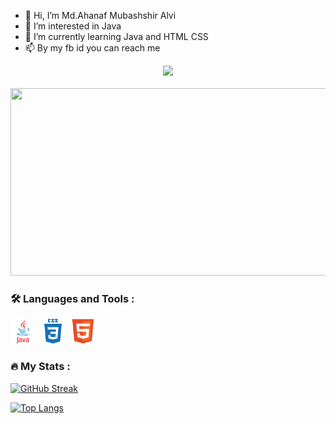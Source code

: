 - 👋 Hi, I’m Md.Ahanaf Mubashshir Alvi
- 👀 I’m interested in Java
- 🌱 I’m currently learning Java and HTML CSS
- 📫 By my fb id you can reach me
<div id="header" align="center">
  <img src="https://media.giphy.com/media/M9gbBd9nbDrOTu1Mqx/giphy.gif" width="100"/>
</div>

<div align="center">
<img src="https://komarev.com/ghpvc/?username=alvi20&style=flat-square&color=blue" alt=""/>
</div>

<div align="center">
  <img src="https://media.giphy.com/media/dWesBcTLavkZuG35MI/giphy.gif" width="600" height="300"/>
</div>



### :hammer_and_wrench: Languages and Tools :
  <img src="https://github.com/devicons/devicon/blob/master/icons/java/java-original-wordmark.svg" title="Java" alt="Java" width="40" height="40"/>&nbsp;
  <img src="https://github.com/devicons/devicon/blob/master/icons/css3/css3-plain-wordmark.svg"  title="CSS3" alt="CSS" width="40" height="40"/>&nbsp;
  <img src="https://github.com/devicons/devicon/blob/master/icons/html5/html5-original.svg" title="HTML5" alt="HTML" width="40" height="40"/>&nbsp;









### :fire: My Stats :
[![GitHub Streak](http://github-readme-streak-stats.herokuapp.com?user=alvi20)](https://git.io/streak-stats)



[![Top Langs](https://github-readme-stats.vercel.app/api/top-langs/?username=alvi20&layout=compact&theme=vision-friendly-dark)](https://github.com/anuraghazra/github-readme-stats)
